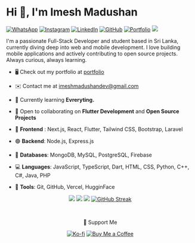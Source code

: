 
  <h1>Hi 👋, I'm Imesh Madushan</h1>
<p align="left"> 

   [![WhatsApp](https://img.shields.io/badge/-Whatsapp-25D366?style=flat-square&logo=whatsapp&logoColor=white)](https://wa.me/94753045366)
  [![Instagram](https://img.shields.io/badge/-Instagram-E4405F?style=flat-square&logo=instagram&logoColor=white)](https://www.instagram.com/___imesh____/)
  [![LinkedIn](https://img.shields.io/badge/-LinkedIn-0A66C2?style=flat-square&logo=linkedin&logoColor=white)](https://www.linkedin.com/in/imesh--madushan)
  [![GitHub](https://img.shields.io/badge/-GitHub-181717?style=flat-square&logo=github&logoColor=white)](https://github.com/Imesh-Madushan-Dev)
  [![Portfolio](https://img.shields.io/badge/-Portfolio-000000?style=flat-square&logo=vercel&logoColor=white)](http://imesh-madushan.vercel.app/)
    <img src="https://komarev.com/ghpvc/?username=Imesh-Madushan-Dev&label=Profile%20views&color=0e75b6&style=flat"/> 
  
</p>


I'm a passionate Full-Stack Developer and student based in Sri Lanka, currently diving deep into web and mobile development. I love building mobile applications and actively contributing to open source projects. Always curious, always learning.

- 🖥️ Check out my portfolio at [portfolio](http://imesh-madushan.vercel.app/)
- ✉️ Contact me at [imeshmadushandev@gmail.com](mailto:imeshmadushandev@gmail.com)
- 🧠 Currently learning **Evreryting.**
- 🤝 Open to collaborating on **Flutter Development** and **Open Source Projects**

- 🎨 **Frontend** : Next.js, React, Flutter, Tailwind CSS, Bootstrap, Laravel
- 🟢 **Backend**: Node.js, Express.js
- 🍃 **Databases**: MongoDB, MySQL, PostgreSQL, Firebase
- 💻 **Languages**: JavaScript, TypeScript, Dart, HTML, CSS, Python, C++, C#, Java, PHP
- 🐙 **Tools**: Git, GitHub, Vercel, HugginFace



<div align="center">
  
![](https://github-profile-summary-cards.vercel.app/api/cards/profile-details?username=Imesh-Madushan-Dev&theme=tokyonight)
![](https://github-profile-summary-cards.vercel.app/api/cards/repos-per-language?username=Imesh-Madushan-Dev&theme=tokyonight)
![](https://github-profile-summary-cards.vercel.app/api/cards/stats?username=Imesh-Madushan-Dev&theme=tokyonight)
[![GitHub Streak](https://streak-stats.demolab.com?user=Imesh-Madushan-Dev&theme=tokyonight)](https://git.io/streak-stats)


</div>


<br>
<div align="center">

  💖 Support Me

[![Ko-fi](https://img.shields.io/badge/-Ko--fi-FF5E5B?style=flat-square&logo=ko-fi&logoColor=white)](https://ko-fi.com/imeshmadushan)
[![Buy Me a Coffee](https://img.shields.io/badge/-Buy%20Me%20a%20Coffee-FFDD00?style=flat-square&logo=buy-me-a-coffee&logoColor=black)](https://buymeacoffee.com/imesh.madushan)
  
</div>

<br/>
